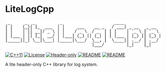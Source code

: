 # LiteLogCpp
![ascii-text-art](img/ascii-text-art.png)

[![C++11](https://img.shields.io/badge/c++-11-orange.svg)](https://en.cppreference.com/w/cpp/11)  [![License](https://img.shields.io/badge/license-MIT-green)](https://github.com/vistar-terry/magic_enum/blob/main/LICENSE)  [![Header-only](https://img.shields.io/badge/header--only-yes-yellowgreen)](#)  [![README](https://img.shields.io/badge/README-Chinese-red)](https://github.com/vistar-terry/LiteLogCpp/blob/main/README_ZH.md)  [![README](https://img.shields.io/badge/README-English-blue)](https://github.com/vistar-terry/LiteLogCpp/blob/main/README.md) 



A lite header-only C++ library for log system.

